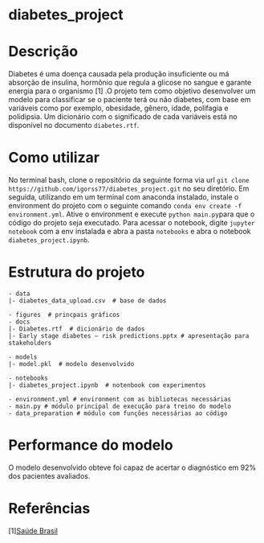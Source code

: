# diabetes_project

# Descrição
Diabetes é uma doença causada pela produção insuficiente ou má absorção de insulina, hormônio que regula a glicose no sangue e garante energia para o organismo [1] .O projeto tem como objetivo desenvolver um modelo para classificar se o paciente terá ou não diabetes, com base em variáveis como por exemplo, obesidade, gênero, idade, polifagia e polidipsia. Um dicionário com o significado de cada variáveis está no disponível no documento `diabetes.rtf`.
# Como utilizar
No terminal bash,  clone o repositório da seguinte forma via url `git clone https://github.com/igorss77/diabetes_project.git` no seu diretório.
Em seguida, utilizando em um terminal com anaconda instalado, instale o environment do projeto com o seguinte comando `conda env create -f environment.yml`.
Ative o environment e execute `python main.py`para que o código do projeto seja executado.
Para acessar o notebook, digite `jupyter notebook` com a env instalada e abra a pasta `notebooks` e abra o notebook `diabetes_project.ipynb`.


# Estrutura do projeto
```
- data
|- diabetes_data_upload.csv  # base de dados

- figures  # princpais gráficos 
- docs
|- Diabetes.rtf  # dicionário de dados
|- Early stage diabetes – risk predictions.pptx # apresentação para stakeholders

- models
|- model.pkl  # modelo desenvolvido

- notebooks
|- diabetes_project.ipynb  # notenbook com experimentos  

- environment.yml # environment com as bibliotecas necessárias
- main.py # módulo principal de execução para treino do modelo
- data_preparation # módulo com funções necessárias ao código
```
# Performance do modelo

O modelo desenvolvido obteve foi capaz de acertar o diagnóstico em 92% dos pacientes avaliados. 

# Referências

[1][Saúde Brasil](http://antigo.saude.gov.br/saude-de-a-z/diabetes#:~:text=Diabetes%20%C3%A9%20uma%20doen%C3%A7a%20causada,das%20c%C3%A9lulas%20do%20nosso%20organismo.)  
